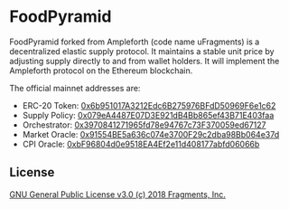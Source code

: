 # FoodPyramid


FoodPyramid forked from Ampleforth (code name uFragments) is a decentralized elastic supply protocol. It maintains a stable unit price by adjusting supply directly to and from wallet holders. It will implement the Ampleforth protocol on the Ethereum blockchain.

The official mainnet addresses are:
- ERC-20 Token: [0x6b951017A3212Edc6B275976BFdD50969F6e1c62](https://etherscan.io/token/0x6b951017A3212Edc6B275976BFdD50969F6e1c62)
- Supply Policy: [0x079eA4487E07D3E921dB4Bb865ef43B71E403faa](https://etherscan.io/address/0x079eA4487E07D3E921dB4Bb865ef43B71E403faa)
- Orchestrator: [0x3970841271965fd78e94767c73F370059ed67127](https://etherscan.io/address/0x3970841271965fd78e94767c73F370059ed67127)
- Market Oracle: [0x91554BE5a636c074e3700F29c2dba98Bb064e37d](https://etherscan.io/address/0x91554BE5a636c074e3700F29c2dba98Bb064e37d)
- CPI Oracle: [0xbF96804d0e9518EA4Ef2e11d408177abfd06066b](https://etherscan.io/address/0xbF96804d0e9518EA4Ef2e11d408177abfd06066b)

## License

[GNU General Public License v3.0 (c) 2018 Fragments, Inc.](./LICENSE)

